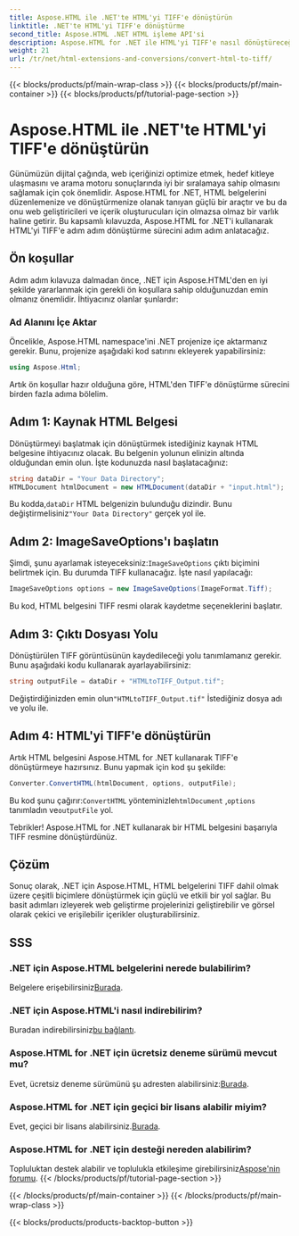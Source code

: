 ```yaml
---
title: Aspose.HTML ile .NET'te HTML'yi TIFF'e dönüştürün
linktitle: .NET'te HTML'yi TIFF'e dönüştürme
second_title: Aspose.HTML .NET HTML işleme API'si
description: Aspose.HTML for .NET ile HTML'yi TIFF'e nasıl dönüştüreceğinizi öğrenin. Etkili web içeriği optimizasyonu için adım adım kılavuzumuzu izleyin.
weight: 21
url: /tr/net/html-extensions-and-conversions/convert-html-to-tiff/
---
```


{{< blocks/products/pf/main-wrap-class >}}
{{< blocks/products/pf/main-container >}}
{{< blocks/products/pf/tutorial-page-section >}}

# Aspose.HTML ile .NET'te HTML'yi TIFF'e dönüştürün


Günümüzün dijital çağında, web içeriğinizi optimize etmek, hedef kitleye ulaşmasını ve arama motoru sonuçlarında iyi bir sıralamaya sahip olmasını sağlamak için çok önemlidir. Aspose.HTML for .NET, HTML belgelerini düzenlemenize ve dönüştürmenize olanak tanıyan güçlü bir araçtır ve bu da onu web geliştiricileri ve içerik oluşturucuları için olmazsa olmaz bir varlık haline getirir. Bu kapsamlı kılavuzda, Aspose.HTML for .NET'i kullanarak HTML'yi TIFF'e adım adım dönüştürme sürecini adım adım anlatacağız.

## Ön koşullar

Adım adım kılavuza dalmadan önce, .NET için Aspose.HTML'den en iyi şekilde yararlanmak için gerekli ön koşullara sahip olduğunuzdan emin olmanız önemlidir. İhtiyacınız olanlar şunlardır:

### Ad Alanını İçe Aktar

Öncelikle, Aspose.HTML namespace'ini .NET projenize içe aktarmanız gerekir. Bunu, projenize aşağıdaki kod satırını ekleyerek yapabilirsiniz:

```csharp
using Aspose.Html;
```

Artık ön koşullar hazır olduğuna göre, HTML'den TIFF'e dönüştürme sürecini birden fazla adıma bölelim.

## Adım 1: Kaynak HTML Belgesi

Dönüştürmeyi başlatmak için dönüştürmek istediğiniz kaynak HTML belgesine ihtiyacınız olacak. Bu belgenin yolunun elinizin altında olduğundan emin olun. İşte kodunuzda nasıl başlatacağınız:

```csharp
string dataDir = "Your Data Directory";
HTMLDocument htmlDocument = new HTMLDocument(dataDir + "input.html");
```

 Bu kodda,`dataDir` HTML belgenizin bulunduğu dizindir. Bunu değiştirmelisiniz`"Your Data Directory"` gerçek yol ile.

## Adım 2: ImageSaveOptions'ı başlatın

 Şimdi, şunu ayarlamak isteyeceksiniz:`ImageSaveOptions` çıktı biçimini belirtmek için. Bu durumda TIFF kullanacağız. İşte nasıl yapılacağı:

```csharp
ImageSaveOptions options = new ImageSaveOptions(ImageFormat.Tiff);
```

Bu kod, HTML belgesini TIFF resmi olarak kaydetme seçeneklerini başlatır.

## Adım 3: Çıktı Dosyası Yolu

Dönüştürülen TIFF görüntüsünün kaydedileceği yolu tanımlamanız gerekir. Bunu aşağıdaki kodu kullanarak ayarlayabilirsiniz:

```csharp
string outputFile = dataDir + "HTMLtoTIFF_Output.tif";
```

 Değiştirdiğinizden emin olun`"HTMLtoTIFF_Output.tif"` İstediğiniz dosya adı ve yolu ile.

## Adım 4: HTML'yi TIFF'e dönüştürün

Artık HTML belgesini Aspose.HTML for .NET kullanarak TIFF'e dönüştürmeye hazırsınız. Bunu yapmak için kod şu şekilde:

```csharp
Converter.ConvertHTML(htmlDocument, options, outputFile);
```

 Bu kod şunu çağırır:`ConvertHTML` yönteminizle`htmlDocument` ,`options` tanımladın ve`outputFile` yol.

Tebrikler! Aspose.HTML for .NET kullanarak bir HTML belgesini başarıyla TIFF resmine dönüştürdünüz.

## Çözüm

Sonuç olarak, .NET için Aspose.HTML, HTML belgelerini TIFF dahil olmak üzere çeşitli biçimlere dönüştürmek için güçlü ve etkili bir yol sağlar. Bu basit adımları izleyerek web geliştirme projelerinizi geliştirebilir ve görsel olarak çekici ve erişilebilir içerikler oluşturabilirsiniz.

## SSS

### .NET için Aspose.HTML belgelerini nerede bulabilirim?
 Belgelere erişebilirsiniz[Burada](https://reference.aspose.com/html/net/).

### .NET için Aspose.HTML'i nasıl indirebilirim?
 Buradan indirebilirsiniz[bu bağlantı](https://releases.aspose.com/html/net/).

### Aspose.HTML for .NET için ücretsiz deneme sürümü mevcut mu?
 Evet, ücretsiz deneme sürümünü şu adresten alabilirsiniz:[Burada](https://releases.aspose.com/).

### Aspose.HTML for .NET için geçici bir lisans alabilir miyim?
Evet, geçici bir lisans alabilirsiniz.[Burada](https://purchase.aspose.com/temporary-license/).

### Aspose.HTML for .NET için desteği nereden alabilirim?
 Topluluktan destek alabilir ve toplulukla etkileşime girebilirsiniz[Aspose'nin forumu](https://forum.aspose.com/).
{{< /blocks/products/pf/tutorial-page-section >}}

{{< /blocks/products/pf/main-container >}}
{{< /blocks/products/pf/main-wrap-class >}}

{{< blocks/products/products-backtop-button >}}

